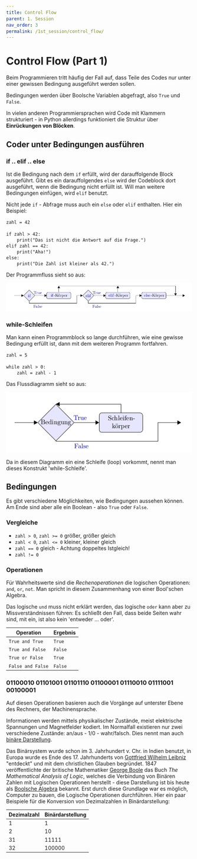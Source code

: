 ```yaml
---
title: Control Flow
parent: 1. Session
nav_order: 3
permalink: /1st_session/control_flow/
---
```


# Control Flow (Part 1)

Beim Programmieren tritt häufig der Fall auf, dass Teile des Codes nur unter einer gewissen Bedingung ausgeführt werden sollen.

Bedingungen werden über Boolsche Variablen abgefragt, also `True` und `False`.

In vielen anderen Programmiersprachen wird Code mit Klammern strukturiert - in Python allerdings funktioniert die Struktur über **Einrückungen von Blöcken**.

## Coder unter Bedingungen ausführen

### if .. elif .. else

Ist die Bedingung nach dem `if` erfüllt, wird der darauffolgende Block ausgeführt. Gibt es ein darauffolgendes  `else` wird der Codeblock dort ausgeführt, wenn die Bedingung nicht erfüllt ist. Will man weitere Bedingungen einfügen, wird `elif` benutzt.

Nicht jede `if` - Abfrage muss auch ein `else` oder `elif` enthalten. Hier ein Beispiel:

```
zahl = 42

if zahl > 42:
    print("Das ist nicht die Antwort auf die Frage.")
elif zahl == 42:
    print("Aha!")
else:
    print("Die Zahl ist kleiner als 42.")
```

Der Programmfluss sieht so aus:

<img src='if_elif_else.png'></img>

### while-Schleifen

Man kann einen Programmblock so lange durchführen, wie eine gewisse Bedingung erfüllt ist, dann
mit dem weiteren Programm fortfahren.

```
zahl = 5

while zahl > 0:
    zahl = zahl - 1
```

Das Flussdiagramm sieht so aus:

<img src="while.png"></img>

Da in diesem Diagramm ein eine Schleife (loop) vorkommt, nennt man dieses Konstrukt 'while-Schleife'.


## Bedingungen

Es gibt verschiedene Möglichkeiten, wie Bedingungen aussehen können. Am Ende sind aber alle ein Boolean - also `True` oder `False`.

### Vergleiche

* `zahl > 0`, `zahl >= 0` größer, größer gleich
* `zahl < 0`, `zahl <= 0` kleiner, kleiner gleich
* `zahl == 0` gleich - Achtung doppeltes Istgleich!
* `zahl != 0`

### Operationen

Für Wahrheitswerte sind die *Rechenoperationen* die logischen Operationen: `and`, `or`, `not`. Man spricht in diesem Zusammenhang von einer Bool'schen Algebra.

Das logische `und` muss nicht erklärt werden, das logische `oder` kann aber zu Missverständnissen führen: Es schließt den Fall, dass beide Seiten wahr sind, mit ein, ist also kein 'entweder ... oder'.

|Operation|Ergebnis|
|---|---|
|`True and True` | `True` |
|`True and False` | `False` |
|`True or False` | `True` |
|`False and False` | `False` |

### 01100010 01101001 01101110 01100001 01110010 01111001 00100001

Auf diesen Operationen basieren auch die Vorgänge auf unterster Ebene des Rechners, der Machinensprache. 

Informationen werden mittels physikalischer Zustände, meist elektrische Spannungen und Magnetfelder kodiert. Im Normalfall existieren nur zwei verschiedene Zustände: an/aus - 1/0 - wahr/falsch. Dies nennt man auch [binäre Darstellung](https://de.wikipedia.org/wiki/Dualsystem).

Das Binärsystem wurde schon  im 3. Jahrhundert v. Chr. in Indien benutzt, in Europa wurde es Ende des 17. Jahrhunderts von [Gottfried Wilhelm Leibniz](https://de.wikipedia.org/wiki/Gottfried_Wilhelm_Leibniz) "entdeckt" und mit dem christlichen Glauben begründet. 1847 veröffentlichte der britische Mathematiker [George Boole](https://de.wikipedia.org/wiki/George_Boole) das Buch  *The Mathematical Analysis of Logic*, welches die Verbindung von Binären Zahlen mit Logischen Operationen herstellt - diese Darstellung ist bis heute als [Boolsche Algebra](https://de.wikipedia.org/wiki/Boolesche_Algebra) bekannt. Erst durch diese Grundlage war es möglich, Computer zu bauen, die Logische Operationen durchführen. Hier ein paar Beispiele für die Konversion von Dezimalzahlen in Binärdarstellung:

|Dezimalzahl|Binärdarstellung|
|---|---|
|1|1|
|2|10|
|31|11111|
|32|100000|


